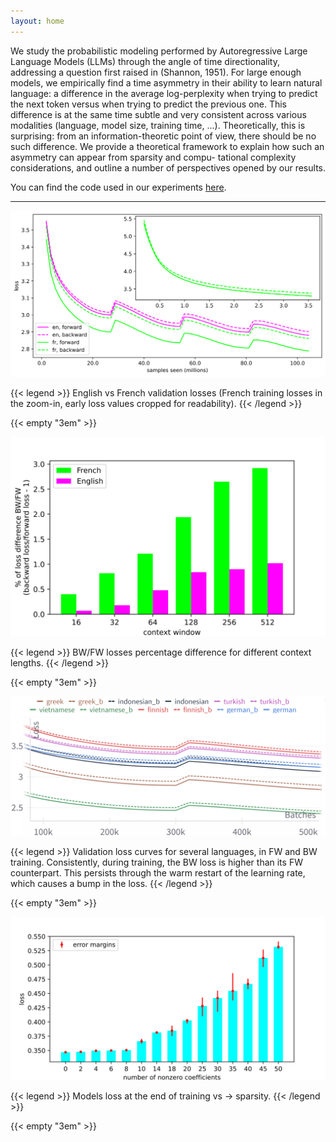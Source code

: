 ```yaml
---
layout: home
---
```


We study the probabilistic modeling performed by Autoregressive Large Language Models (LLMs) through the angle of time directionality, addressing a question first raised in (Shannon, 1951). For large enough models, we empirically find a time asymmetry in their ability to learn natural language: a difference in the average log-perplexity when trying to predict the next token versus when trying to predict the previous one. This difference is at the same time subtle and very consistent across various modalities (language, model size, training time, ...). Theoretically, this is surprising: from an information-theoretic point of view, there should be no such difference. We provide a theoretical framework to explain how such an asymmetry can appear from sparsity and compu- tational complexity considerations, and outline a number of perspectives opened by our results.

You can find the code used in our experiments [here](https://github.com/frotaur/LLM-Arrows-of-Time).

---

![English vs French validation losses ](figures/en-fr.train-valid.combined_with_inset.svg)

{{< legend >}}
English vs French validation losses (French training losses in the zoom-in, early loss values cropped for readability). 
{{< /legend >}}

{{< empty "3em" >}}

![BW/FW losses percentage difference for different context lengths](figures/fr-en.attentions.svg)

{{< legend >}}
BW/FW losses percentage difference for different context lengths.
{{< /legend >}}

{{< empty "3em" >}}

![Validation loss curves for several languages, in FW and BW training.](figures/all-med-lang.png)

{{< legend >}}
Validation loss curves for several languages, in FW and BW training. Consistently, during training, the BW loss is higher than its FW counterpart. This persists through the warm restart of the learning rate, which causes a bump in the loss.
{{< /legend >}}

{{< empty "3em" >}}

![Models loss at the end of training vs → sparsity.](figures/sparsities.svg)

{{< legend >}}
Models loss at the end of training vs → sparsity.
{{< /legend >}}

{{< empty "3em" >}}
